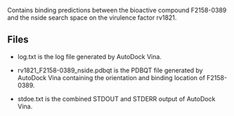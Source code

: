 Contains binding predictions between the bioactive compound F2158-0389 and the nside search space on the virulence factor rv1821.

## Files

- log.txt is the log file generated by AutoDock Vina.

- rv1821_F2158-0389_nside.pdbqt is the PDBQT file generated by AutoDock Vina containing the orientation and binding location of F2158-0389.

- stdoe.txt is the combined STDOUT and STDERR output of AutoDock Vina.

